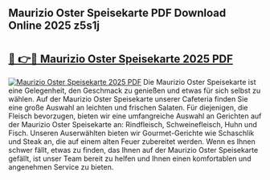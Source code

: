 ## Maurizio Oster Speisekarte PDF Download Online 2025 z5s1j

# <h2><a href="http://gcbka3.nevu.top/?p=Maurizio+Oster+Speisekarte">🔗 👉🔴 Maurizio Oster Speisekarte 2025 PDF</a></h2>

[![Maurizio Oster Speisekarte 2025 PDF](https://i.imgur.com/dBaPXMq.png)](http://gcbka3.nevu.top/?p=Maurizio+Oster+Speisekarte)
Die Maurizio Oster Speisekarte ist eine Gelegenheit, den Geschmack zu genießen und etwas für sich selbst zu wählen. Auf der Maurizio Oster Speisekarte unserer Cafeteria finden Sie eine große Auswahl an leichten und frischen Salaten. Für diejenigen, die Fleisch bevorzugen, bieten wir eine umfangreiche Auswahl an Gerichten auf der Maurizio Oster Speisekarte an: Rindfleisch, Schweinefleisch, Huhn und Fisch. Unseren Auserwählten bieten wir Gourmet-Gerichte wie Schaschlik und Steak an, die auf einem alten Feuer zubereitet werden. Wenn es Ihnen schwer fällt, etwas zu finden, das Ihnen auf der Maurizio Oster Speisekarte gefällt, ist unser Team bereit zu helfen und Ihnen einen komfortablen und angenehmen Service zu bieten.
